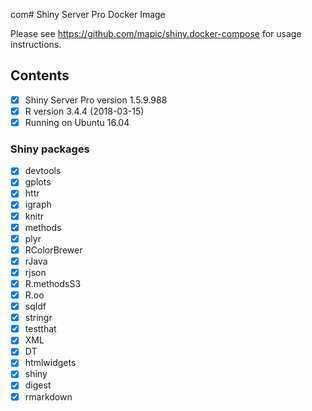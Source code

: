  com# Shiny Server Pro Docker Image

Please see https://github.com/mapic/shiny.docker-compose for usage instructions.

## Contents
- [x] Shiny Server Pro version 1.5.9.988
- [x] R version 3.4.4 (2018-03-15)
- [x] Running on Ubuntu 16.04

### Shiny packages
 - [x] devtools
 - [x] gplots
 - [x] httr
 - [x] igraph
 - [x] knitr
 - [x] methods
 - [x] plyr
 - [x] RColorBrewer
 - [x] rJava
 - [x] rjson
 - [x] R.methodsS3
 - [x] R.oo
 - [x] sqldf
 - [x] stringr
 - [x] testthat
 - [x] XML
 - [x] DT
 - [x] htmlwidgets
 - [x] shiny
 - [x] digest
 - [x] rmarkdown
